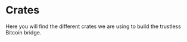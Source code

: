 # Crates

Here you will find the different crates we are using to build the trustless Bitcoin bridge.
